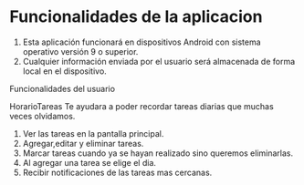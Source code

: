 # Funcionalidades de la aplicacion

1. Esta aplicación funcionará en dispositivos Android con sistema operativo versión 9 o superior.
2. Cualquier información enviada por el usuario será almacenada de forma local en el dispositivo.

Funcionalidades del usuario

HorarioTareas Te ayudara a poder recordar tareas diarias que muchas veces olvidamos.

1. Ver las tareas en la pantalla principal.
2. Agregar,editar y eliminar tareas.
3. Marcar tareas cuando ya se hayan realizado sino queremos eliminarlas.
4. Al agregar una tarea se elige el dia.
5. Recibir notificaciones de las tareas mas cercanas.

